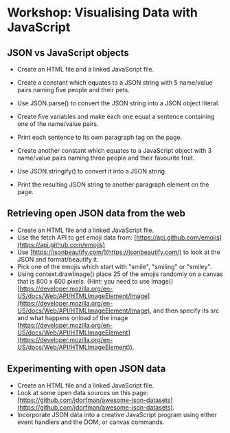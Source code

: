 # Workshop: Visualising Data with JavaScript

## JSON vs JavaScript objects

- Create an HTML file and a linked JavaScript file.
- Create a constant which equates to a JSON string with 5 name/value pairs naming five people and their pets.
- Use JSON.parse() to convert the JSON string into a JSON object literal.
- Create five variables and make each one equal a sentence containing one of the name/value pairs.
- Print each sentence to its own paragraph tag on the page.

- Create another constant which equates to a JavaScript object with 3 name/value pairs naming three people and their favourite fruit.
- Use JSON.stringify() to convert it into a JSON string.
- Print the resulting JSON string to another paragraph element on the page.

## Retrieving open JSON data from the web

- Create an HTML file and a linked JavaScript file.
- Use the fetch API to get emoji data from: [https://api.github.com/emojis](https://api.github.com/emojis)
- Use [https://jsonbeautify.com/](https://jsonbeautify.com/) to look at the JSON and format/beautify it.
- Pick one of the emojis which start with "smile", "smiling" or "smiley".
- Using context.drawImage() place 25 of the emojis randomly on a canvas that is 800 x 600 pixels. (Hint: you need to use Image() [https://developer.mozilla.org/en-US/docs/Web/API/HTMLImageElement/Image](https://developer.mozilla.org/en-US/docs/Web/API/HTMLImageElement/Image), and then specify its src and what happens onload of the image [https://developer.mozilla.org/en-US/docs/Web/API/HTMLImageElement](https://developer.mozilla.org/en-US/docs/Web/API/HTMLImageElement)).

## Experimenting with open JSON data

- Create an HTML file and a linked JavaScript file.
- Look at some open data sources on this page:
[https://github.com/jdorfman/awesome-json-datasets](https://github.com/jdorfman/awesome-json-datasets).
- Incorporate JSON data into a creative JavaScript program using either event handlers and the DOM, or canvas commands.
